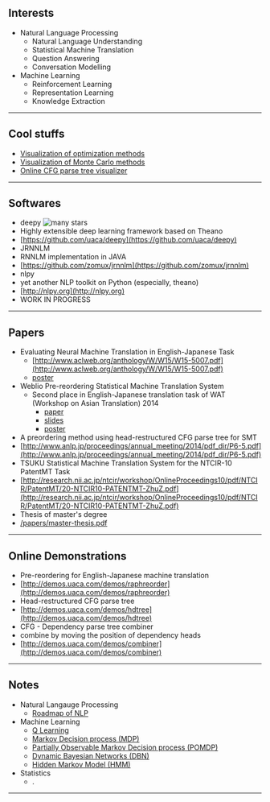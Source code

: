 
Interests
---
- Natural Language Processing
	- Natural Language Understanding
	- Statistical Machine Translation
	- Question Answering
	- Conversation Modelling
- Machine Learning
	- Reinforcement Learning
	- Representation Learning
	- Knowledge Extraction

------



Cool stuffs
---

- [Visualization of optimization methods](/machine_learning/visualize_optimization.html)
- [Visualization of Monte Carlo methods](/machine_learning/markov_chain_monte_carlo.html)
- [Online CFG parse tree visualizer](http://demos.uaca.com/demos/parsetree)

------

Softwares
---
- deepy ![many stars](http://githubbadges.com/star.svg?user=uaca&repo=deepy&background=007ecg&color=bbb&style=flat)
 - Highly extensible deep learning framework based on Theano 
 - [https://github.com/uaca/deepy](https://github.com/uaca/deepy)
- JRNNLM
 - RNNLM implementation in JAVA
 - [https://github.com/zomux/jrnnlm](https://github.com/zomux/jrnnlm)
- nlpy
 - yet another NLP toolkit on Python (especially, theano)
 - [http://nlpy.org](http://nlpy.org)
 - WORK IN PROGRESS

------


		
Papers
---
- Evaluating Neural Machine Translation in English-Japanese Task
	- [http://www.aclweb.org/anthology/W/W15/W15-5007.pdf](http://www.aclweb.org/anthology/W/W15/W15-5007.pdf)
	- [poster](http://www.aclweb.org/anthology/attachments/W/W15/W15-5007.Poster.pdf)
- Weblio Pre-reordering Statistical Machine Translation System
	- Second place in English-Japanese translation task of WAT (Workshop on Asian Translation) 2014
		- [paper](/WAT2014/wat2014.paper.shu.pdf)
		- [slides](/WAT2014/wat2014.slides.shu.pdf)
		- [poster](/WAT2014/wat2014.poster.shu.pdf)
- A preordering method using head-restructured CFG parse tree for SMT
 - [http://www.anlp.jp/proceedings/annual_meeting/2014/pdf_dir/P6-5.pdf](http://www.anlp.jp/proceedings/annual_meeting/2014/pdf_dir/P6-5.pdf)
- TSUKU Statistical Machine Translation System for the NTCIR-10 PatentMT Task
 - [http://research.nii.ac.jp/ntcir/workshop/OnlineProceedings10/pdf/NTCIR/PatentMT/20-NTCIR10-PATENTMT-ZhuZ.pdf](http://research.nii.ac.jp/ntcir/workshop/OnlineProceedings10/pdf/NTCIR/PatentMT/20-NTCIR10-PATENTMT-ZhuZ.pdf)
- Thesis of master's degree
 - [/papers/master-thesis.pdf](/papers/master-thesis.pdf)

------



Online Demonstrations
---

- Pre-reordering for English-Japanese machine translation
 - [http://demos.uaca.com/demos/raphreorder](http://demos.uaca.com/demos/raphreorder)
- Head-restructured CFG parse tree
 - [http://demos.uaca.com/demos/hdtree](http://demos.uaca.com/demos/hdtree)
- CFG - Dependency parse tree combiner
 - combine by moving the position of dependency heads
 - [http://demos.uaca.com/demos/combiner](http://demos.uaca.com/demos/combiner)

------



Notes
---
- Natural Langauge Processing
	- [Roadmap of NLP](/notes/nlp_roadmap.md)
- Machine Learning
	- [Q Learning](/notes/qlearning.md) 
	- [Markov Decision process (MDP)](/machine_learning/markov_decision_process.md)
	- [Partially Observable Markov Decision process (POMDP)](/machine_learning/POMDP.md)
	- [Dynamic Bayesian Networks (DBN)](/machine_learning/dynamic_bayesian_networks.md)
	- [Hidden Markov Model (HMM)](/machine_learning/hidden_markov_model.md)
- Statistics
	- .
------


